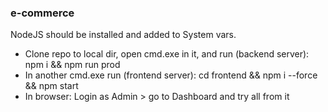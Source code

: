 ### e-commerce

NodeJS should be installed and added to System vars.

- Clone repo to local dir, open cmd.exe in it, and run (backend server): npm i && npm run prod
- In another cmd.exe run (frontend server): cd frontend && npm i --force && npm start
- In browser: Login as Admin > go to Dashboard and try all from it